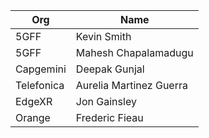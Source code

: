 | Org                    | Name                                                |
| -----------------------| ----------------------------------------------------|
| 5GFF| Kevin Smith |
| 5GFF | Mahesh Chapalamadugu |
| Capgemini | Deepak Gunjal |
| Telefonica | Aurelia Martinez Guerra |
| EdgeXR | Jon Gainsley |
| Orange | Frederic Fieau |
